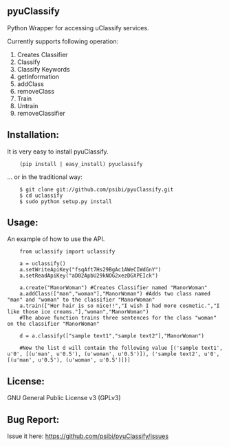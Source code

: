 pyuClassify
------------

Python Wrapper for accessing uClassify services.

Currently supports following operation:

1. Creates Classifier
2. Classify
3. Classify Keywords
4. getInformation
5. addClass
6. removeClass
7. Train
8. Untrain
9. removeClassifier 

Installation:
-------------

It is very easy to install pyuClassify.

    	(pip install | easy_install) pyuclassify

... or in the traditional way:

    	$ git clone git://github.com/psibi/pyuClassify.git
    	$ cd uclassify
    	$ sudo python setup.py install


Usage:
------

An example of how to use the API.

    	from uclassify import uclassify

    	a = uclassify()
    	a.setWriteApiKey("fsqAft7Hs29BgAc1AWeCIWdGnY")
    	a.setReadApiKey("aD02ApbU29kNOG2xezDGXPEIck")
	
    	a.create("ManorWoman") #Creates Classifier named "ManorWoman"
    	a.addClass(["man","woman"],"ManorWoman") #Adds two class named "man" and "woman" to the classifier "ManorWoman"
    	a.train(["Her hair is so nice!!","I wish I had more cosmetic.","I like those ice creams."],"woman","ManorWoman")
    	#The above function trains three sentences for the class "woman" on the classifier "ManorWoman"
    	
    	d = a.classify(["sample text1","sample text2"],"ManorWoman")

    	#Now the list d will contain the following value [('sample text1', u'0', [(u'man', u'0.5'), (u'woman', u'0.5')]), ('sample text2', u'0', [(u'man', u'0.5'), (u'woman', u'0.5')])]


License:
--------
GNU General Public License v3 (GPLv3)

Bug Report:
-----------
Issue it here: https://github.com/psibi/pyuClassify/issues


